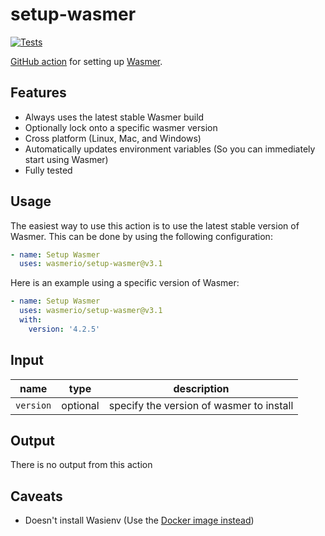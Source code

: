 # setup-wasmer
[![Tests](https://github.com/wasmerio/setup-wasmer/actions/workflows/tests.yml/badge.svg)](https://github.com/wasmerio/setup-wasmer/actions/workflows/tests.yml)


[GitHub action](https://github.com/features/actions) for setting up [Wasmer](https://wasmer.io).

## Features
* Always uses the latest stable Wasmer build
* Optionally lock onto a specific wasmer version
* Cross platform (Linux, Mac, and Windows)
* Automatically updates environment variables (So you can immediately start using Wasmer)
* Fully tested

## Usage
The easiest way to use this action is to use the latest stable version of
Wasmer. This can be done by using the following configuration:


```yaml
- name: Setup Wasmer
  uses: wasmerio/setup-wasmer@v3.1
```

Here is an example using a specific version of Wasmer:

```yaml
- name: Setup Wasmer
  uses: wasmerio/setup-wasmer@v3.1
  with:
    version: '4.2.5'
```

## Input
| name      | type     | description                              |
|-----------|----------|------------------------------------------|
| `version` | optional | specify the version of wasmer to install |


## Output
There is no output from this action

## Caveats
* Doesn't install Wasienv (Use the [Docker image instead](https://hub.docker.com/r/wasienv/wasienv))

